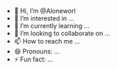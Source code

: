 - 👋 Hi, I’m @Aloneworl
- 👀 I’m interested in ...
- 🌱 I’m currently learning ...
- 💞️ I’m looking to collaborate on ...
- 📫 How to reach me ...
- 😄 Pronouns: ...
- ⚡ Fun fact: ...

<!---
Aloneworl/Aloneworl is a ✨ special ✨ repository because its `README.md` (this file) appears on your GitHub profile.
You can click the Preview link to take a look at your changes.
--->



